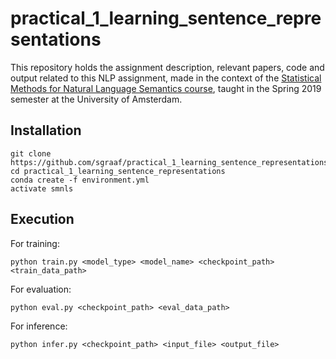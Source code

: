 # practical_1_learning_sentence_representations
This repository holds the assignment description, relevant papers, code and output related to this NLP assignment, made in the context of the [Statistical Methods for Natural Language Semantics course](https://cl-illc.github.io/semantics/), taught in the Spring 2019 semester at the University of Amsterdam.

## Installation
```
git clone https://github.com/sgraaf/practical_1_learning_sentence_representations/
cd practical_1_learning_sentence_representations
conda create -f environment.yml
activate smnls
```

## Execution
For training:
```
python train.py <model_type> <model_name> <checkpoint_path> <train_data_path>
```

For evaluation:
```
python eval.py <checkpoint_path> <eval_data_path>
```

For inference:
```
python infer.py <checkpoint_path> <input_file> <output_file>
```
